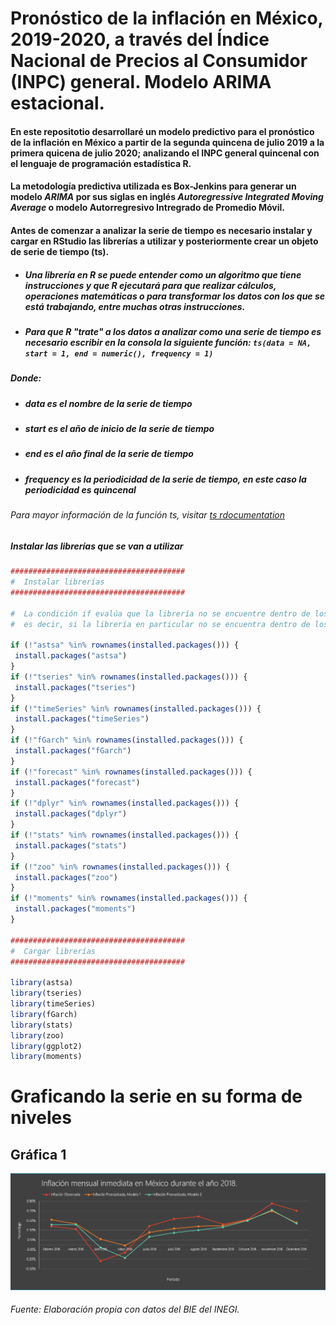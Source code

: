 # Pronóstico de la inflación en México, 2019-2020, a través del Índice Nacional de Precios al Consumidor (INPC) general. Modelo ARIMA estacional.

#### En este repositotio desarrollaré un modelo predictivo para el pronóstico de la inflación en México a partir de la segunda quincena de julio 2019 a la primera quicena de julio 2020; analizando el INPC general quincenal con el lenguaje de programación estadística R. 
#### La metodología predictiva utilizada es Box-Jenkins para generar un modelo *ARIMA* por sus siglas en inglés *Autoregressive Integrated Moving Average* o modelo Autorregresivo Intregrado de Promedio Móvil.

#### Antes de comenzar a analizar la serie de tiempo es necesario instalar y cargar en RStudio las librerías a utilizar y posteriormente crear un objeto de serie de tiempo (ts).

* ##### Una librería en R se puede entender como un algoritmo que tiene instrucciones y que R ejecutará para que realizar cálculos, operaciones matemáticas o para transformar los datos con los que se está trabajando, entre muchas otras instrucciones.

* ##### Para que R "trate" a los datos a analizar como una serie de tiempo es necesario escribir en la consola la siguiente función:  `ts(data = NA, start = 1, end = numeric(), frequency = 1)`

##### Donde:
* ##### *data* es el nombre de la serie de tiempo
* ##### *start* es el año de inicio de la serie de tiempo
* ##### *end* es el año final de la serie de tiempo
* ##### *frequency* es la periodicidad de la serie de tiempo, en este caso la periodicidad es quincenal

###### Para mayor información de la función *ts*, visitar [ts rdocumentation](https://www.rdocumentation.org/packages/stats/versions/3.6.1/topics/ts)

##### Instalar las librerías que se van a utilizar

```r	
#######################################
#  Instalar librerías
#######################################

#  La condición if evalúa que la librería no se encuentre dentro de los paquetes instalados, si la condición resulta ser verdad, 
#  es decir, si la librería en particular no se encuentra dentro de los paquetes instalados se instala.

if (!"astsa" %in% rownames(installed.packages())) {
 install.packages("astsa")
}
if (!"tseries" %in% rownames(installed.packages())) {
 install.packages("tseries")
}
if (!"timeSeries" %in% rownames(installed.packages())) {
 install.packages("timeSeries")
}
if (!"fGarch" %in% rownames(installed.packages())) {
 install.packages("fGarch")
}
if (!"forecast" %in% rownames(installed.packages())) {
 install.packages("forecast")
}
if (!"dplyr" %in% rownames(installed.packages())) {
 install.packages("dplyr")
}
if (!"stats" %in% rownames(installed.packages())) {
 install.packages("stats")
}
if (!"zoo" %in% rownames(installed.packages())) {
 install.packages("zoo")
}
if (!"moments" %in% rownames(installed.packages())) {
 install.packages("moments")
}

#######################################
#  Cargar librerías
#######################################

library(astsa)
library(tseries)
library(timeSeries)
library(fGarch)
library(stats)
library(zoo)
library(ggplot2)
library(moments)

```


# Graficando la serie en su forma de niveles



##                                             Gráfica 1
<img src="https://github.com/StefanoSoriano/Tesis/blob/master/imágenes/Inflación%20inmediata%202018.png" alt="drawing"/>

###### Fuente: Elaboración propia con datos del BIE del INEGI.


